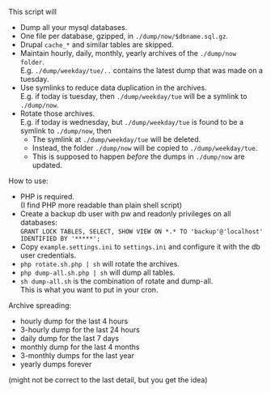 This script will
- Dump all your mysql databases.
- One file per database, gzipped, in `./dump/now/$dbname.sql.gz`.
- Drupal `cache_*` and similar tables are skipped.
- Maintain hourly, daily, monthly, yearly archives of the `./dump/now folder`.  
  E.g. `./dump/weekday/tue/..` contains the latest dump that was made on a tuesday.
- Use symlinks to reduce data duplication in the archives.  
  E.g. if today is tuesday, then `./dump/weekday/tue` will be a symlink to `./dump/now`.
- Rotate those archives.  
  E.g. if today is wednesday, but `./dump/weekday/tue` is found to be a symlink to `./dump/now`, then
  - The symlink at `./dump/weekday/tue` will be deleted.
  - Instead, the folder `./dump/now` will be copied to `./dump/weekday/tue`.
  - This is supposed to happen *before* the dumps in `./dump/now` are updated.


How to use:
- PHP is required.  
  (I find PHP more readable than plain shell script)
- Create a backup db user with pw and readonly privileges on all databases:  
  `GRANT LOCK TABLES, SELECT, SHOW VIEW ON *.* TO 'backup'@'localhost' IDENTIFIED BY '*****';`
- Copy `example.settings.ini` to `settings.ini` and configure it with the db user credentials.
- `php rotate.sh.php | sh` will rotate the archives.
- `php dump-all.sh.php | sh` will dump all tables.
- `sh dump-all.sh` is the combination of rotate and dump-all.  
  This is what you want to put in your cron.


Archive spreading:
- hourly dump for the last 4 hours
- 3-hourly dump for the last 24 hours
- daily dump for the last 7 days 
- monthly dump for the last 4 months
- 3-monthly dumps for the last year
- yearly dumps forever

(might not be correct to the last detail, but you get the idea)
